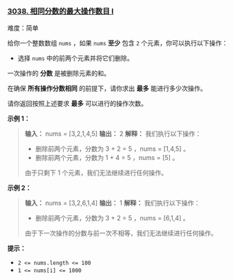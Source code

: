 ### [3038\. 相同分数的最大操作数目 I](https://leetcode.cn/problems/maximum-number-of-operations-with-the-same-score-i/)

难度：简单

给你一个整数数组 `nums` ，如果 `nums` **至少** 包含 `2` 个元素，你可以执行以下操作：

- 选择 `nums` 中的前两个元素并将它们删除。

一次操作的 **分数** 是被删除元素的和。

在确保 **所有操作分数相同** 的前提下，请你求出 **最多** 能进行多少次操作。

请你返回按照上述要求 **最多** 可以进行的操作次数。

**示例 1：**

> **输入：** nums = [3,2,1,4,5]
> **输出：** 2
> **解释：** 我们执行以下操作：
>  
> - 删除前两个元素，分数为 3 + 2 = 5 ，nums = [1,4,5] 。
> - 删除前两个元素，分数为 1 + 4 = 5 ，nums = [5] 。
>  
> 由于只剩下 1 个元素，我们无法继续进行任何操作。

**示例 2：**

> **输入：** nums = [3,2,6,1,4]
> **输出：** 1
> **解释：** 我们执行以下操作：
>  
> - 删除前两个元素，分数为 3 + 2 = 5 ，nums = [6,1,4] 。
>  
> 由于下一次操作的分数与前一次不相等，我们无法继续进行任何操作。

**提示：**

- `2 <= nums.length <= 100`
- `1 <= nums[i] <= 1000`
